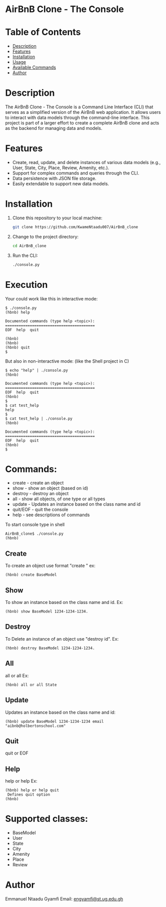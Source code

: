 # AirBnB Clone - The Console

# Table of Contents
- [Description](#description)
- [Features](#features)
- [Installation](#installation)
- [Usage](#usage)
- [Available Commands](#available-commands)
- [Author](#author)

# Description

The AirBnB Clone - The Console is a Command Line Interface (CLI) that serves as a simplified version of the AirBnB web application. It allows users to interact with data models through the command-line interface. This project is part of a larger effort to create a complete AirBnB clone and acts as the backend for managing data and models.

# Features

- Create, read, update, and delete instances of various data models (e.g., User, State, City, Place, Review, Amenity, etc.).
- Support for complex commands and queries through the CLI.
- Data persistence with JSON file storage.
- Easily extendable to support new data models.

# Installation

1. Clone this repository to your local machine:
   ```bash
   git clone https://github.com/KwameNtaadu007/AirBnB_clone
   ```

2. Change to the project directory:
   ```bash
   cd AirBnB_clone
   ```

3. Run the CLI:
   ```bash
   ./console.py
   ```

# Execution
Your could work like this in interactive mode:

	$ ./console.py
	(hbnb) help

	Documented commands (type help <topic>):
	========================================
	EOF  help  quit

	(hbnb) 
	(hbnb) 
	(hbnb) quit
	$

But also in non-interactive mode: (like the Shell project in C)

	$ echo "help" | ./console.py
	(hbnb)

	Documented commands (type help <topic>):
	========================================
	EOF  help  quit
	(hbnb) 
	$
	$ cat test_help
	help
	$
	$ cat test_help | ./console.py
	(hbnb)

	Documented commands (type help <topic>):
	========================================
	EOF  help  quit
	(hbnb) 
	$

# Commands:
* create - create an object
* show - show an object (based on id)
* destroy - destroy an object
* all - show all objects, of one type or all types
* update - Updates an instance based on the class name and id
* quit/EOF - quit the console
* help - see descriptions of commands

To start console type in shell

    AirBnB_clone$ ./console.py
    (hbnb) 

## Create
To create an object use format "create <ClassName>" ex:

	(hbnb) create BaseModel

## Show
To show an instance based on the class name and id. Ex: 

	(hbnb) show BaseModel 1234-1234-1234.

## Destroy
To Delete an instance of an object use "destroy <ClassName> id". Ex: 

	(hbnb) destroy BaseModel 1234-1234-1234.

## All
all or all <class name> Ex: 

	(hbnb) all or all State

## Update
Updates an instance based on the class name and id:

	(hbnb) update BaseModel 1234-1234-1234 email "aibnb@holbertonschool.com"

## Quit
quit or EOF

## Help
help or help <command> Ex: 

	(hbnb) help or help quit
	 Defines quit option
	(hbnb) 

# Supported classes:
* BaseModel
* User
* State
* City
* Amenity
* Place
* Review

# Author
Emmanuel Ntaadu Gyamfi
Email: <engyamfi@st.ug.edu.gh>

